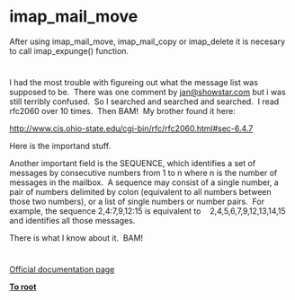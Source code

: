 # imap_mail_move





After using imap_mail_move, imap_mail_copy or imap_delete it is necesary to call imap_expunge() function.

  

#



I had the most trouble with figureing out what the message list was supposed to be.&#xA0; There was one comment by jan@showstar.com but i was still terribly confused.&#xA0; So I searched and searched and searched.&#xA0; I read rfc2060 over 10 times.&#xA0; Then BAM!&#xA0; My brother found it here:

http://www.cis.ohio-state.edu/cgi-bin/rfc/rfc2060.html#sec-6.4.7

Here is the importand stuff. 

Another important field is the SEQUENCE, which identifies a set of messages by consecutive numbers from 1 to n where n is the number of messages in the mailbox.&#xA0; A sequence may consist of a single number, a pair of numbers delimited by colon (equivalent to all numbers between those two numbers), or a list of single numbers or number pairs.&#xA0; For example, the sequence 2,4:7,9,12:15 is equivalent to
&#xA0;&#xA0; 2,4,5,6,7,9,12,13,14,15 and identifies all those messages.

There is what I know about it.&#xA0; BAM!

  

#

[Official documentation page](https://www.php.net/manual/en/function.imap-mail-move.php)

**[To root](/README.md)**
